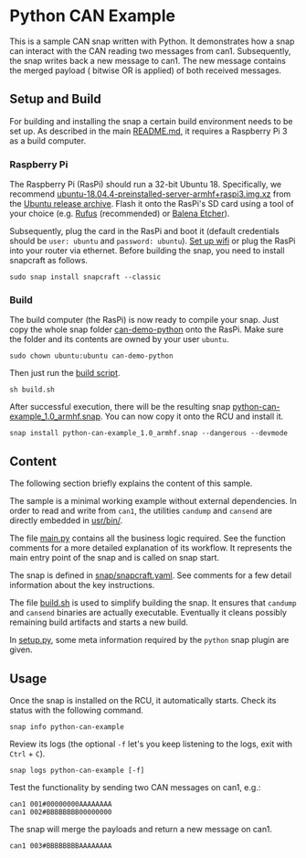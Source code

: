 # Python CAN Example

This is a sample CAN snap written with Python. It demonstrates how a snap can interact with the CAN reading two messages
from can1. Subsequently, the snap writes back a new message to can1. The new message contains the merged payload (
bitwise OR is applied) of both received messages.

## Setup and Build

For building and installing the snap a certain build environment needs to be set up. As described in the
main [README.md](../README.md), it requires a Raspberry Pi 3 as a build computer.

### Raspberry Pi

The Raspberry Pi (RasPi) should run a 32-bit Ubuntu 18. Specifically, we
recommend [ubuntu-18.04.4-preinstalled-server-armhf+raspi3.img.xz](http://old-releases.ubuntu.com/releases/18.04.4/ubuntu-18.04.4-preinstalled-server-armhf+raspi3.img.xz)
from the [Ubuntu release archive](http://old-releases.ubuntu.com/releases/18.04.4/). Flash it onto the RasPi's SD card
using a tool of your choice (e.g. [Rufus](https://rufus.ie/) (recommended)
or [Balena Etcher](https://www.balena.io/etcher/)).

Subsequently, plug the card in the RasPi and boot it (default credentials should be `user: ubuntu`
and `password: ubuntu`).
[Set up wifi](https://netplan.io/examples/) or plug the RasPi into your router via ethernet. Before building the snap,
you need to install snapcraft as follows.

```
sudo snap install snapcraft --classic
```

### Build

The build computer (the RasPi) is now ready to compile your snap. Just copy the whole snap folder [can-demo-python](.)
onto the RasPi. Make sure the folder and its contents are owned by your user `ubuntu`.

```
sudo chown ubuntu:ubuntu can-demo-python
```

Then just run the [build script](build.sh).

```
sh build.sh
```

After successful execution, there will be the resulting
snap [python-can-example_1.0_armhf.snap](python-can-example_1.0_armhf.snap). You can now copy it onto the RCU and
install it.

```
snap install python-can-example_1.0_armhf.snap --dangerous --devmode
```

## Content

The following section briefly explains the content of this sample.

The sample is a minimal working example without external dependencies. In order to read and write from `can1`, the
utilities `candump` and `cansend` are directly embedded in [usr/bin/](usr/bin/).

The file [main.py](main.py) contains all the business logic required. See the function comments for a more detailed
explanation of its workflow. It represents the main entry point of the snap and is called on snap start.

The snap is defined in [snap/snapcraft.yaml](snap/snapcraft.yaml). See comments for a few detail information about the
key instructions.

The file [build.sh](build.sh) is used to simplify building the snap. It ensures that `candump` and `cansend` binaries
are actually executable. Eventually it cleans possibly remaining build artifacts and starts a new build.

In [setup.py](setup.py), some meta information required by the `python` snap plugin are given.

## Usage

Once the snap is installed on the RCU, it automatically starts. Check its status with the following command.

```
snap info python-can-example
```

Review its logs (the optional `-f` let's you keep listening to the logs, exit with `Ctrl` + `C`).

```
snap logs python-can-example [-f]
```

Test the functionality by sending two CAN messages on can1, e.g.:

```
can1 001#00000000AAAAAAAA
can1 002#BBBBBBBB00000000
```

The snap will merge the payloads and return a new message on can1.

```
can1 003#BBBBBBBBAAAAAAAA
```
